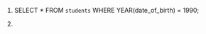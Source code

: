 <!-- 
Dopo aver creato un nuovo database nel vostro phpMyAdmin e aver importato lo schema allegato, eseguite le query del file allegato.
Cosa consegnare?
Dopo aver testato le vostre query con phpMyAdmin, riportatele in un file query.md e caricatelo nella vostra repo.
-->

1. SELECT * FROM `students` WHERE YEAR(date_of_birth) = 1990;

2.